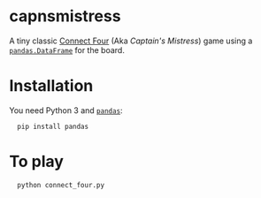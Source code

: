 # capnsmistress
A tiny classic [Connect Four](https://en.wikipedia.org/wiki/Connect_Four) (Aka *Captain's Mistress*) game using a [`pandas.DataFrame`](http://pandas.pydata.org/pandas-docs/stable/generated/pandas.DataFrame.html) for the board.

# Installation
You need Python 3 and [`pandas`](http://pandas.pydata.org/pandas-docs/stable/index.html):
```
  pip install pandas
```

# To play
```
  python connect_four.py
```
